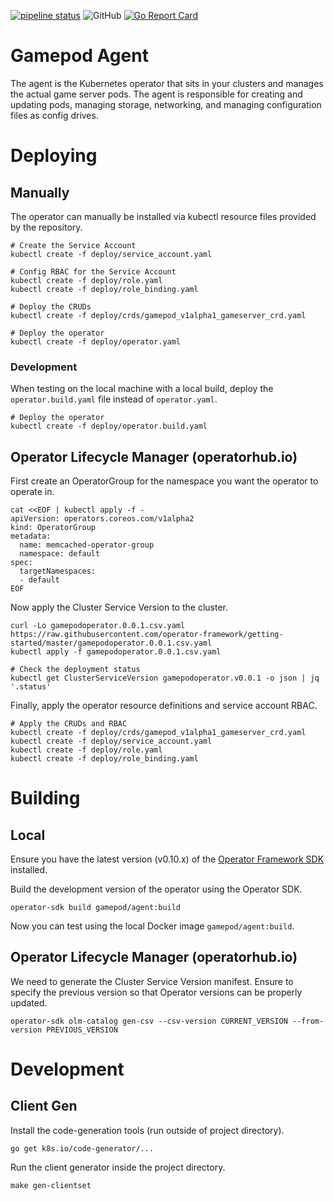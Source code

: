 [![pipeline status](https://gitlab.com/gamepod/agent/badges/master/pipeline.svg)](https://gitlab.com/gamepod/agent/commits/master) ![GitHub](https://img.shields.io/github/license/deploygamepod/agent?color=0677b8) [![Go Report Card](https://goreportcard.com/badge/github.com/deploygamepod/agent)](https://goreportcard.com/report/github.com/deploygamepod/agent)

# Gamepod Agent

The agent is the Kubernetes operator that sits in your clusters and manages the actual game server pods. The agent is responsible for creating and updating pods, managing storage, networking, and managing configuration files as config drives.

# Deploying

## Manually 

The operator can manually be installed via kubectl resource files provided by the repository.

```
# Create the Service Account
kubectl create -f deploy/service_account.yaml

# Config RBAC for the Service Account
kubectl create -f deploy/role.yaml
kubectl create -f deploy/role_binding.yaml

# Deploy the CRUDs
kubectl create -f deploy/crds/gamepod_v1alpha1_gameserver_crd.yaml

# Deploy the operator
kubectl create -f deploy/operator.yaml
```

### Development

When testing on the local machine with a local build, deploy the `operator.build.yaml` file instead of `operator.yaml`.
```
# Deploy the operator
kubectl create -f deploy/operator.build.yaml
```

## Operator Lifecycle Manager (operatorhub.io)

First create an OperatorGroup for the namespace you want the operator to operate in.

```
cat <<EOF | kubectl apply -f -
apiVersion: operators.coreos.com/v1alpha2
kind: OperatorGroup
metadata:
  name: memcached-operator-group
  namespace: default
spec:
  targetNamespaces:
  - default
EOF
```

Now apply the Cluster Service Version to the cluster.
```
curl -Lo gamepodoperator.0.0.1.csv.yaml https://raw.githubusercontent.com/operator-framework/getting-started/master/gamepodoperator.0.0.1.csv.yaml
kubectl apply -f gamepodoperator.0.0.1.csv.yaml

# Check the deployment status
kubectl get ClusterServiceVersion gamepodoperator.v0.0.1 -o json | jq '.status'
```

Finally, apply the operator resource definitions and service account RBAC.
```
# Apply the CRUDs and RBAC
kubectl create -f deploy/crds/gamepod_v1alpha1_gameserver_crd.yaml
kubectl create -f deploy/service_account.yaml
kubectl create -f deploy/role.yaml
kubectl create -f deploy/role_binding.yaml
```


# Building

## Local

Ensure you have the latest version (v0.10.x) of the [Operator Framework SDK](https://github.com/operator-framework/operator-sdk/blob/master/doc/user/install-operator-sdk.md) installed.

Build the development version of the operator using the Operator SDK.
```
operator-sdk build gamepod/agent:build
```

Now you can test using the local Docker image `gamepod/agent:build`.

## Operator Lifecycle Manager (operatorhub.io)

We need to generate the Cluster Service Version manifest. Ensure to specify the previous version so that Operator versions can be properly updated.

```
operator-sdk olm-catalog gen-csv --csv-version CURRENT_VERSION --from-version PREVIOUS_VERSION
```

# Development

## Client Gen

Install the code-generation tools (run outside of project directory).
```
go get k8s.io/code-generator/...
```

Run the client generator inside the project directory.
```
make gen-clientset
```
